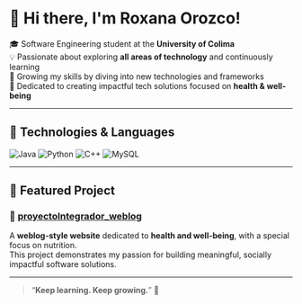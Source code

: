 # 👋 Hi there, I'm Roxana Orozco!

🎓 Software Engineering student at the **University of Colima**  
💡 Passionate about exploring **all areas of technology** and continuously learning  
🌱 Growing my skills by diving into new technologies and frameworks  
🍏 Dedicated to creating impactful tech solutions focused on **health & well-being**

---

## 🚀 Technologies & Languages

![Java](https://img.shields.io/badge/Java-ED8B00?style=for-the-badge&logo=java&logoColor=white)
![Python](https://img.shields.io/badge/Python-3776AB?style=for-the-badge&logo=python&logoColor=white)
![C++](https://img.shields.io/badge/C++-00599C?style=for-the-badge&logo=c%2B%2B&logoColor=white)
![MySQL](https://img.shields.io/badge/MySQL-4479A1?style=for-the-badge&logo=mysql&logoColor=white)

---

## 🧠 Featured Project

### 📌 [proyectoIntegrador_weblog](https://github.com/roxana7code/proyectoIntegrador_weblog)

A **weblog-style website** dedicated to **health and well-being**, with a special focus on nutrition.  
This project demonstrates my passion for building meaningful, socially impactful software solutions.

---

> “**Keep learning. Keep growing.**” 🌱

